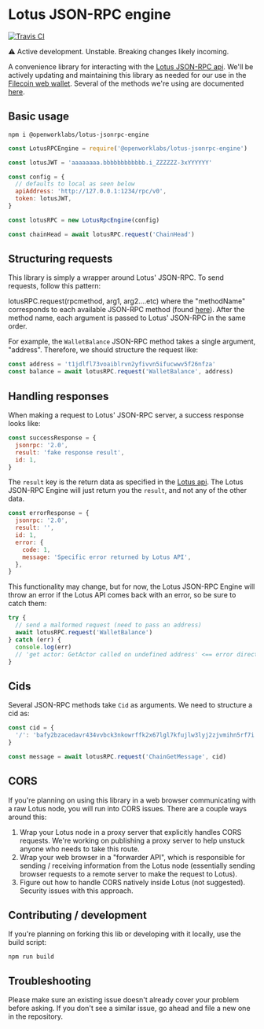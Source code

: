 # Lotus JSON-RPC engine

[![Travis CI](https://travis-ci.org/openworklabs/lotus-rpc-engine.svg?branch=primary)](https://travis-ci.org/openworklabs/lotus-rpc-engine)

:warning: Active development. Unstable. Breaking changes likely incoming.

A convenience library for interacting with the [Lotus JSON-RPC api](https://github.com/filecoin-project/lotus/blob/master/api/api_full.go). We'll be actively updating and maintaining this library as needed for our use in the [Filecoin web wallet](https://github.com/openworklabs/filecoin-web-wallet). Several of the methods we're using are documented [here](https://documenter.getpostman.com/view/4872192/SWLh5mUd?version=latest).

## Basic usage

`npm i @openworklabs/lotus-jsonrpc-engine`<br />

```js
const LotusRPCEngine = require('@openworklabs/lotus-jsonrpc-engine')

const lotusJWT = 'aaaaaaaa.bbbbbbbbbbbb.i_ZZZZZZ-3xYYYYYY'

const config = {
  // defaults to local as seen below
  apiAddress: 'http://127.0.0.1:1234/rpc/v0',
  token: lotusJWT,
}

const lotusRPC = new LotusRpcEngine(config)

const chainHead = await lotusRPC.request('ChainHead')
```

## Structuring requests

This library is simply a wrapper around Lotus' JSON-RPC. To send requests, follow this pattern:

lotusRPC.request(rpcmethod, arg1, arg2....etc) where the "methodName" corresponds to each available JSON-RPC method (found [here](https://github.com/filecoin-project/lotus/blob/master/api/api_full.go)). After the method name, each argument is passed to Lotus' JSON-RPC in the same order.

For example, the `WalletBalance` JSON-RPC method takes a single argument, "address". Therefore, we should structure the request like:

```js
const address = 't1jdlfl73voaiblrvn2yfivvn5ifucwwv5f26nfza'
const balance = await lotusRPC.request('WalletBalance', address)
```

## Handling responses

When making a request to Lotus' JSON-RPC server, a success response looks like:

```js
const successResponse = {
  jsonrpc: '2.0',
  result: 'fake response result',
  id: 1,
}
```

The `result` key is the return data as specified in the [Lotus api](https://github.com/filecoin-project/lotus/blob/master/api/api_full.go[]). The Lotus JSON-RPC Engine will just return you the `result`, and not any of the other data.

```js
const errorResponse = {
  jsonrpc: '2.0',
  result: '',
  id: 1,
  error: {
    code: 1,
    message: 'Specific error returned by Lotus API',
  },
}
```

This functionality may change, but for now, the Lotus JSON-RPC Engine will throw an error if the Lotus API comes back with an error, so be sure to catch them:

```js
try {
  // send a malformed request (need to pass an address)
  await lotusRPC.request('WalletBalance')
} catch (err) {
  console.log(err)
  // 'get actor: GetActor called on undefined address' <== error directly passed from Lotus' API
}
```

## Cids

Several JSON-RPC methods take `Cid` as arguments. We need to structure a cid as:

```js
const cid = {
  '/': 'bafy2bzacedavr434vvbck3nkowrffk2x67lgl7kfujlw3lyj2zjvmihn5rf7i',
}

const message = await lotusRPC.request('ChainGetMessage', cid)
```

## CORS

If you're planning on using this library in a web browser communicating with a raw Lotus node, you will run into CORS issues. There are a couple ways around this:

1. Wrap your Lotus node in a proxy server that explicitly handles CORS requests. We're working on publishing a proxy server to help unstuck anyone who needs to take this route.
2. Wrap your web browser in a "forwarder API", which is responsible for sending / receiving information from the Lotus node (essentially sending browser requests to a remote server to make the request to Lotus).
3. Figure out how to handle CORS natively inside Lotus (not suggested). Security issues with this approach.

## Contributing / development

If you're planning on forking this lib or developing with it locally, use the build script:

`npm run build`

## Troubleshooting

Please make sure an existing issue doesn't already cover your problem before asking. If you don't see a similar issue, go ahead and file a new one in the repository.
